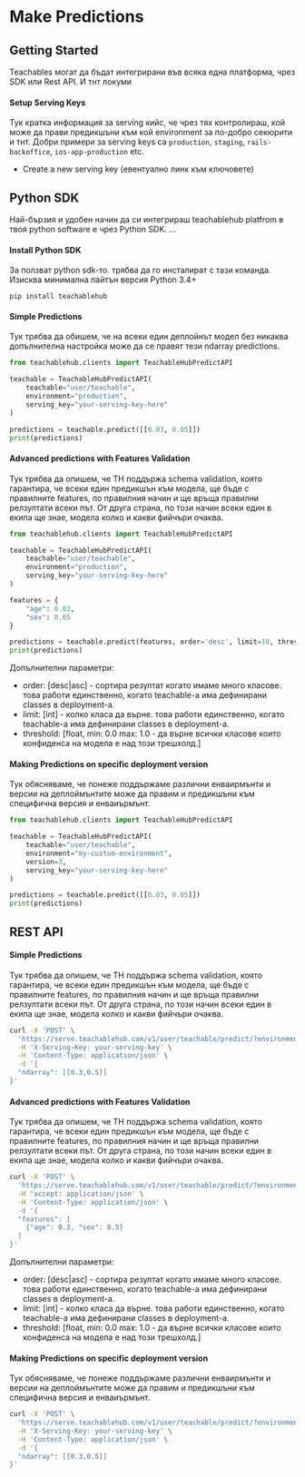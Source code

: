 # Make Predictions

## <a id="how-to-predict-getting-started"></a> Getting Started

Teachables могат да бъдат интегрирани във всяка една платформа, чрез SDK или Rest API. И тнт локуми

#### Setup Serving Keys

Тук кратка информация за serving кийс, че чрез тях контролираш, кой може да прави предикшъни към кой environment за по-добро секюрити и тнт. Добри примери за serving keys са `production`, `staging`, `rails-backoffice`, `ios-app-production` etc.

- Create a new serving key (евентуално линк към ключовете)


## <a id="how-to-predict-python-sdk"></a> Python SDK

Най-бързия и удобен начин да си интегрираш teachablehub platfrom в твоя python software е чрез Python SDK. ...

#### Install Python SDK

За ползват python sdk-то. трябва да го инсталират с тази команда. Изисква минимална пайтън версия Python 3.4+

```
pip install teachablehub
```


#### Simple Predictions

Тук трябва да обишем, че на всеки един деплойнът модел без никаква допълнителна настройка може да се правят тези ndarray predictions. 


```python
from teachablehub.clients import TeachableHubPredictAPI

teachable = TeachableHubPredictAPI(
    teachable="user/teachable",
    environment="production",
    serving_key="your-serving-key-here"
)

predictions = teachable.predict([[0.03, 0.05]])
print(predictions)
```

#### Advanced predictions with Features Validation

Тук трябва да опишем, че TH поддържа schema validation, която гарантира, че всеки един предикшън към модела, ще бъде с правилните features, по правилния начин и ще връща правилни релзултати всеки път. От друга страна, по този начин всеки един в екипа ще знае, модела колко и какви фийчъри очаква.

```python
from teachablehub.clients import TeachableHubPredictAPI

teachable = TeachableHubPredictAPI(
    teachable="user/teachable",
    environment="production",
    serving_key="your-serving-key-here"
)

features = {
    "age": 0.03,
    "sex": 0.05
}

predictions = teachable.predict(features, order='desc', limit=10, threshold=0.5)
print(predictions)
```

Допълнителни параметри:
- order: [desc|asc] - сортира резултат когато имаме много класове. това работи единственно, когато teachable-a има дефинирани classes в deployment-а.
- limit: [int] - колко класа да върне. това работи единственно, когато teachable-a има дефинирани classes в deployment-а.
- threshold: [float, min: 0.0 max: 1.0 - да върне всички класове които конфиденса на модела е над този трешхолд.]

#### Making Predictions on specific deployment version

Тук обясняваме, че понеже поддържаме различни енваирмънти и версии на деплоймънтите може да правим и предикшъни към специфична версия и енваиърмънт.

```python
from teachablehub.clients import TeachableHubPredictAPI

teachable = TeachableHubPredictAPI(
    teachable="user/teachable",
    environment="my-custom-environment",
    version=3,
    serving_key="your-serving-key-here"
)

predictions = teachable.predict([[0.03, 0.05]])
print(predictions)
```


## <a id="how-to-predict-rest-api"></a> REST API

#### Simple Predictions

Тук трябва да опишем, че TH поддържа schema validation, която гарантира, че всеки един предикшън към модела, ще бъде с правилните features, по правилния начин и ще връща правилни релзултати всеки път. От друга страна, по този начин всеки един в екипа ще знае, модела колко и какви фийчъри очаква.


```bash
curl -X 'POST' \
  'https://serve.teachablehub.com/v1/user/teachable/predict/?environment=production' \
  -H 'X-Serving-Key: your-serving-key' \
  -H 'Content-Type: application/json' \
  -d '{
  "ndarray": [[0.3,0.5]]
}'
```

#### Advanced predictions with Features Validation

Тук трябва да опишем, че TH поддържа schema validation, която гарантира, че всеки един предикшън към модела, ще бъде с правилните features, по правилния начин и ще връща правилни релзултати всеки път. От друга страна, по този начин всеки един в екипа ще знае, модела колко и какви фийчъри очаква.

```bash
curl -X 'POST' \
  'https://serve.teachablehub.com/v1/user/teachable/predict/?environment=production' \
  -H 'accept: application/json' \
  -H 'Content-Type: application/json' \
  -d '{
  "features": [
    {"age": 0.3, "sex": 0.5}
  ]
}'
```

Допълнителни параметри:
- order: [desc|asc] - сортира резултат когато имаме много класове. това работи единственно, когато teachable-a има дефинирани classes в deployment-а.
- limit: [int] - колко класа да върне. това работи единственно, когато teachable-a има дефинирани classes в deployment-а.
- threshold: [float, min: 0.0 max: 1.0 - да върне всички класове които конфиденса на модела е над този трешхолд.]



#### Making Predictions on specific deployment version

Тук обясняваме, че понеже поддържаме различни енваирмънти и версии на деплоймънтите може да правим и предикшъни към специфична версия и енваиърмънт.

```bash
curl -X 'POST' \
  'https://serve.teachablehub.com/v1/user/teachable/predict/?environment=my-custom-environment&version=3' \
  -H 'X-Serving-Key: your-serving-key' \
  -H 'Content-Type: application/json' \
  -d '{
  "ndarray": [[0.3,0.5]]
}'
```
